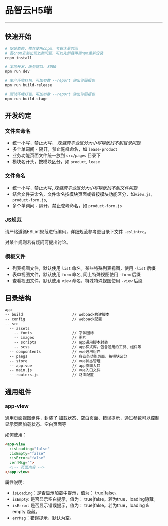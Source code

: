# 品智云H5端
---

## 快速开始

``` bash
# 安装依赖，推荐使用cnpm，节省大量时间
# 若cnpm安装出现依赖问题，可以先卸载再用npm重新安装
cnpm install

# 本地开发，服务端口: 8000
npm run dev

# 生产环境打包，可加参数 --report 输出详细报告
npm run build-release

# 测试环境打包，可加参数 --report 输出详细报告
npm run build-stage
```


## 开发约定

### 文件夹命名

* 统一小写，禁止大写， _规避跨平台区分大小写导致找不到目录问题_
* 多个单词间 `-` 隔开，禁止驼峰命名，如 `lease-product`
* 业务功能页面文件统一放到 `src/pages` 目录下
* 模块名开头，按模块区分，如 `product`, `lease`

### 文件命名

* 统一小写，禁止大写, _规避跨平台区分大小写导致找不到文件问题_
* 结合文件夹命名，文件命名按模块页面或者按模块功能区分，如`view.js`, `product-form.js`,
* 多个单词间 `-` 隔开，禁止驼峰命名，如 `product-form.js`


### JS规范

请严格遵循ESLint规范进行编码，详细规范参考更目录下文件 `.eslintrc`。

对某个规则若有疑问可提出讨论。


### 模板文件

* 列表视图文件，默认使用 `list` 命名。某些特殊列表视图，使用 `-list` 后缀
* 表单视图文件，默认使用 `form` 命名, 同上特殊视图使用 `-form` 后缀
* 查看视图文件，默认使用 `view` 命名，特殊特殊视图使用 `-view` 后缀


## 目录结构

```bash
app
-- build                      // webpack构建脚本
-- config                     // webpack配置
-- src                       
  -- assets
    -- fonts                  // 字体图标
    -- images                 // 图片
    -- scripts                // app通用脚本封装
    -- scss                   // app样式库，包含通用的工具、组件等
  -- compontents              // vue通用组件
  -- paegs                    // 各业务功能页面，按模块区分
  -- store                    // vue状态管理
  -- app.vue                  // app页面入口
  -- main.js                  // vue入口文件
  -- routers.js               // 路由配置
```


## 通用组件

### app-view

通用页面视图组件，封装了 加载状态、空白页面、错误提示，通过参数可以控制显示页面加载状态、空白页面等

如何使用：

```html
<app-view 
  :isLoading="false" 
  :isEmpty="false"
  :isError="false"
  :errMsg="">
  <!-- 页面内容 -->
</app-view>
```

属性说明:

* `isLoading`：是否显示加载中提示，值为： true|false。
* `isEmpty`: 是否显示空白提示，值为： true|false。若为true，loading隐藏。
* `isError`: 是否显示错误提示，值为： true|false。若为true，loading & empty 隐藏。
* `errMsg`：错误提示，默认为空。
